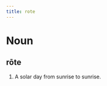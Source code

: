 ```yaml
---
title: rote
---
```


Noun
================================

rōte
----------------

1. A solar day from sunrise to sunrise.

